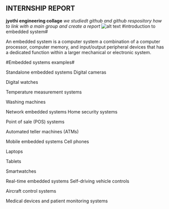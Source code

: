 ## INTERNSHIP REPORT ##
**jyothi engineering collage**
*we studiedt github and github respository how to link with a main group and create a report*
![alt text](https://user-images.githubusercontent.com/132329900/235633911-c5e09dd4-0b40-4124-b879-3ff2454bec49.png)
#introduction to embedded system#

An embedded system is a computer system a combination of a computer processor, computer memory, and input/output peripheral devices that has a dedicated function within a larger mechanical or electronic system.

#Embedded systems examples#

Standalone embedded systems
Digital cameras

Digital watches

Temperature measurement systems

Washing machines

Network embedded systems
Home security systems

Point of sale (POS) systems

Automated teller machines (ATMs)

Mobile embedded systems
Cell phones

Laptops

Tablets

Smartwatches

Real-time embedded systems
Self-driving vehicle controls

Aircraft control systems

Medical devices and patient monitoring systems

